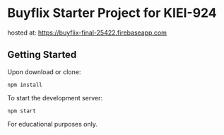 # Buyflix Starter Project for KIEI-924

hosted at: https://buyflix-final-25422.firebaseapp.com 

## Getting Started

Upon download or clone:

```
npm install
```

To start the development server:

```
npm start
```

For educational purposes only.